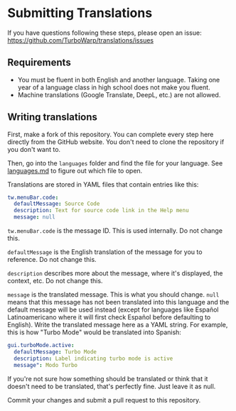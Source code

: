 # Submitting Translations

If you have questions following these steps, please open an issue: https://github.com/TurboWarp/translations/issues

## Requirements

 * You must be fluent in both English and another language. Taking one year of a language class in high school does not make you fluent.
 * Machine translations (Google Translate, DeepL, etc.) are not allowed.

## Writing translations

First, make a fork of this repository. You can complete every step here directly from the GitHub website. You don't need to clone the repository if you don't want to.

Then, go into the `languages` folder and find the file for your language. See [languages.md](languages.md) to figure out which file to open.

Translations are stored in YAML files that contain entries like this:

```yaml
tw.menuBar.code:
  defaultMessage: Source Code
  description: Text for source code link in the Help menu
  message: null
```

`tw.menuBar.code` is the message ID. This is used internally. Do not change this.

`defaultMessage` is the English translation of the message for you to reference. Do not change this.

`description` describes more about the message, where it's displayed, the context, etc. Do not change this.

`message` is the translated message. This is what you should change. `null` means that this message has not been translated into this language and the default message will be used instead (except for languages like Español Latinoamericano where it will first check Español before defaulting to English). Write the translated message here as a YAML string. For example, this is how "Turbo Mode" would be translated into Spanish:

```yaml
gui.turboMode.active:
  defaultMessage: Turbo Mode
  description: Label indicating turbo mode is active
  message": Modo Turbo
```

If you're not sure how something should be translated or think that it doesn't need to be translated, that's perfectly fine. Just leave it as null.

Commit your changes and submit a pull request to this repository.

<!-- TODO -->
<!-- ## Special syntax

Sometimes messages can contain variables, for example:

```json
"tw.framerateIndicator": {
    "defaultMessage": "{framerate} FPS",
    "description": "Label indicating project framerate",
    "message": null
},
```

`{framerate}` is a variable that will be replaced with something else. In this case, `{framerate}` will become a number like `60`. Make sure your translated message contains the same variable. Do not translate the name of the variable.

It's also possible that the variable is replaced with another translation, for example:

```json
"tw.footer.host": {
    "defaultMessage": "Hosting for TurboWarp is provided by {fosshost}.",
    "description": "Host credit",
    "message": null
},
"tw.footer.host.fosshost": {
    "defaultMessage": "fosshost.org",
    "description": "Link to fosshost.org",
    "message": null
},
```

When this happens, the variable's translation is usually directly below the primary message. In this case, `{fosshost}` will be replaced with the translation of `tw.footer.host.fosshost`. This generally only happens when a translation contains a link, for example. -->
